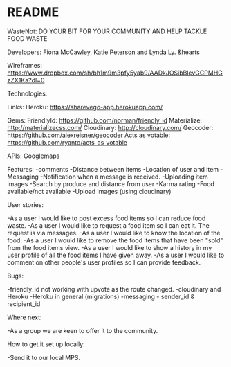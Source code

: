 # README

WasteNot: DO YOUR BIT FOR YOUR COMMUNITY AND HELP TACKLE FOOD WASTE

Developers: Fiona McCawley, Katie Peterson and Lynda Ly. &hearts 

Wireframes:
  https://www.dropbox.com/sh/bh1m9m3pfy5yab9/AADkJOSibBlevGCPMHGzZX1Ka?dl=0

Technologies:

  Links:
  Heroku: https://sharevego-app.herokuapp.com/

  Gems:
  FriendlyId: https://github.com/norman/friendly_id
  Materialize: http://materializecss.com/
  Cloudinary: http://cloudinary.com/
  Geocoder: https://github.com/alexreisner/geocoder
  Acts as votable: https://github.com/ryanto/acts_as_votable

  APIs:
  Googlemaps


Features:
  -comments
  -Distance between items
  -Location of user and item
  -Messaging
  -Notification when a message is received.
  -Uploading item images
  -Search by produce and distance from user
  -Karma rating
  -Food available/not available
  -Upload images (using cloudinary)

User stories:

 -As a user I would like to post excess food items so I can reduce food waste.
 -As a user I would like to request a food item so I can eat it. The request is via messages.
 -As a user I would like to know the location of the food.
 -As a user I would like to remove the food items that have been "sold" from the food items view.
 -As a user I would like to show a history in my user profile of all the food items I have given away.
 -As a user I would like to comment on other people's user profiles so I can provide feedback.

Bugs:

  -friendly_id not working with upvote as the route changed.
  -cloudinary and Heroku
  -Heroku in general (migrations)
  -messaging - sender_id & recipient_id

Where next:

  -As a group we are keen to offer it to the community.

How to get it set up locally:

  -Send it to our local MPS.

